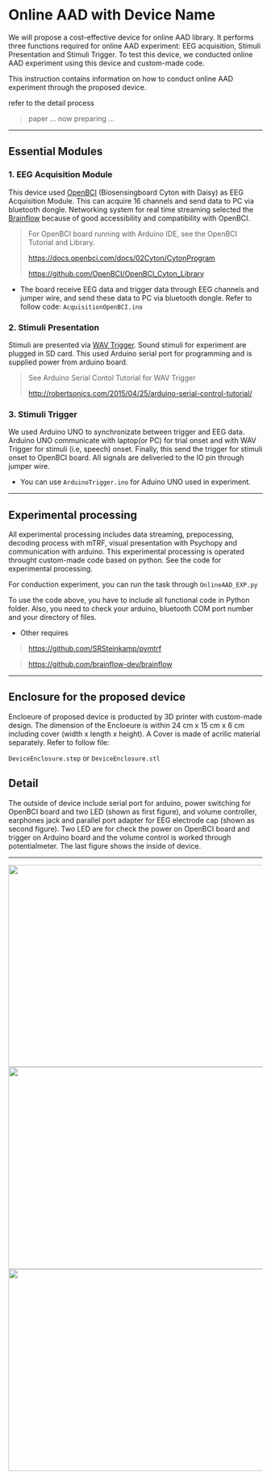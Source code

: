 # Online AAD with Device Name

We will propose a cost-effective device for online AAD library. It performs three functions required for online AAD experiment: EEG acquisition, Stimuli Presentation and Stimuli Trigger. To test this device, we conducted online AAD experiment using this device and custom-made code.

This instruction contains information on how to conduct online AAD experiment through the proposed device. 

refer to the detail process
> paper ... now preparing ...


***
## Essential Modules

### 1.  EEG Acquisition Module

This device used [OpenBCI](https://openbci.com/?utm_source=google&utm_medium=cpc&utm_campaign=716348300&utm_content=openbci&gclid=Cj0KCQiA-eeMBhCpARIsAAZfxZBwfN8ei8seomxZ255WDN04UvwYix6hzXr-pJoc7drJViXE77-MirIaAnfWEALw_wcB) (Biosensingboard Cyton with Daisy) as EEG Acquisition Module. This can acquire 16 channels and send data to PC via bluetooth dongle. Networking system for real time streaming selected the [Brainflow](https://github.com/brainflow-dev/brainflow) because of good accessibility and compatibility with OpenBCI. 

  > For OpenBCI board running with Arduino IDE, see the OpenBCI Tutorial and Library.
  > 
  > https://docs.openbci.com/docs/02Cyton/CytonProgram
  > 
  > https://github.com/OpenBCI/OpenBCI_Cyton_Library


  - The board receive EEG data and trigger data through EEG channels and jumper wire, and send these data to PC via bluetooth dongle.
   Refer to follow code:  `AcquisitionOpenBCI.ino`

### 2.  Stimuli Presentation
Stimuli are presented via [WAV Trigger](https://github.com/robertsonics/WAV-Trigger-Arduino-Serial-Library). Sound stimuli for experiment are plugged in SD card. This used Arduino serial port for programming and is supplied power from arduino board.

> See Arduino Serial Contol Tutorial for WAV Trigger
> 
> http://robertsonics.com/2015/04/25/arduino-serial-control-tutorial/


### 3.  Stimuli Trigger
We used Arduino UNO to synchronizate between trigger and EEG data. Arduino UNO communicate with laptop(or PC) for trial onset and with WAV Trigger for stimuli (i.e, speech) onset. Finally, this send the trigger for stimuli onset to OpenBCI board. All signals are deliveried to the IO pin through jumper wire.  

-  You can use   `ArduinoTrigger.ino`   for Aduino UNO used in experiment.

***
## Experimental processing

All experimental processing includes data streaming, prepocessing, decoding process with mTRF, visual presentation with Psychopy and communication with arduino. This experimental processing is operated throught custom-made code based on python. See the code for experimental processing.

For conduction experiment, you can run the task through `OnlineAAD_EXP.py`

To use the code above, you have to include all functional code in Python folder. Also, you need to check your arduino, bluetooth COM port number and your directory of files.
+ Other requires
> https://github.com/SRSteinkamp/pymtrf

> https://github.com/brainflow-dev/brainflow

***
## Enclosure for the proposed device
Encloeure of proposed device is producted by 3D printer with custom-made design. The dimension of the Encloeure is within 24 cm x 15 cm x 6 cm including cover (width x length x height). A Cover is made of acrilic material separately. 
Refer to follow file:

`DeviceEnclosure.step`
 or 
`DeviceEnclosure.stl`


## Detail
The outside of device include serial port for arduino, power switching for OpenBCI board and two LED (shown as first figure), and volume controller, earphones jack and parallel port adapter for EEG electrode cap (shown as second figure). Two LED are for check the power on OpenBCI board and trigger on Arduino board and the volume control is worked through potentialmeter. The last figure shows the inside of device.

***

<img src="https://user-images.githubusercontent.com/85104167/142797442-7c8c5677-199c-4192-8cdf-e37cbf4d5fd9.jpg" width="600" height="400">
<img src="https://user-images.githubusercontent.com/85104167/142797446-1ed05680-9816-4fd7-a80c-fed93afa0ad8.jpg" width="600" height="400">
<img src="https://user-images.githubusercontent.com/85104167/142797452-4d86a22f-e608-44a9-a706-3fac1b7e39b9.jpg" width="600" height="400">

